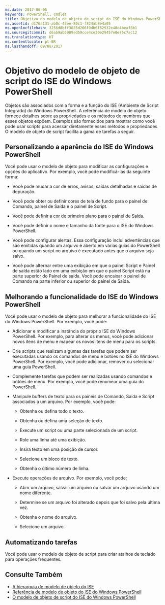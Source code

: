 ```yaml
---
ms.date: 2017-06-05
keywords: PowerShell, cmdlet
title: Objetivo do modelo de objeto de script do ISE do Windows PowerShell
ms.assetid: d176a131-ab0c-43ee-80c1-f824ab8e4a05
ms.openlocfilehash: 3256d8bff3885d266f0db6f52932e40c4beaf8b1
ms.sourcegitcommit: d6ab9ab5909ed59cce4ce30e29457e0e75c7ac12
ms.translationtype: HT
ms.contentlocale: pt-BR
ms.lasthandoff: 09/08/2017
---
```

# <a name="purpose-of-the-windows-powershell-ise-scripting-object-model"></a>Objetivo do modelo de objeto de script do ISE do Windows PowerShell
  Objetos são associados com a forma e a função do ISE (Ambiente de Script Integrado) do Windows PowerShell. A referência de modelo de objeto fornece detalhes sobre as propriedades e os métodos de membros que esses objetos expõem. Exemplos são fornecidos para mostrar como você pode usar scripts para acessar diretamente esses métodos e propriedades. O modelo de objeto de script facilita a gama de tarefas a seguir.

## <a name="customizing-the-appearance-of-windows-powershell-ise"></a>Personalizando a aparência do ISE do Windows PowerShell
 Você pode usar o modelo de objeto para modificar as configurações e opções do aplicativo. Por exemplo, você pode modificá-las da seguinte forma:

- Você pode mudar a cor de erros, avisos, saídas detalhadas e saídas de depuração.

- Você pode obter ou definir cores de tela de fundo para o painel de Comando, painel de Saída e o painel de Script.

- Você pode definir a cor de primeiro plano para o painel de Saída.

- Você pode definir o nome e tamanho da fonte para o ISE do Windows PowerShell.

- Você pode configurar alertas. Essa configuração inclui advertências que são emitidas quando um arquivo é aberto em várias guias do PowerShell ou quando um script no arquivo é executado antes que o arquivo seja salvo.

- Você pode alternar entre uma exibição em que o painel Script e Painel de saída estão lado em uma exibição em que o painel Script está na parte superior do Painel de saída. Você pode encaixar o painel de Comando na parte inferior ou superior do painel de Saída.

## <a name="enhancing-the-functionality-of-windows-powershell-ise"></a>Melhorando a funcionalidade do ISE do Windows PowerShell
 Você pode usar o modelo de objeto para melhorar a funcionalidade do ISE do Windows PowerShell. Por exemplo, você pode:

- Adicionar e modificar a instância do próprio ISE do Windows PowerShell. Por exemplo, para alterar os menus, você pode adicionar novos itens de menu e mapear os novos itens de menu para os scripts.

- Crie scripts que realizam algumas das tarefas que podem ser executadas usando os comandos de menu e botões no ISE do Windows PowerShell. Por exemplo, você pode adicionar, remover ou selecionar uma guia PowerShell.

- Complemente tarefas que podem ser realizadas usando comandos e botões de menu. Por exemplo, você pode renomear uma guia do PowerShell.

- Manipule buffers de texto para os painéis de Comando, Saída e Script associados a um arquivo. Por exemplo, você pode:

    -   Obtenha ou defina todo o texto.

    -   Obtenha ou defina uma seleção de texto.

    -   Execute um script ou uma parte selecionada de um script.

    -   Role uma linha até uma exibição.

    -   Insira texto em uma posição de cursor.

    -   Selecione um bloco de texto.

    -   Obtenha o último número de linha.

- Execute operações de arquivo. Por exemplo, você pode:

    -   Abrir um arquivo, salvar um arquivo ou salvar um arquivo usando um nome diferente.

    -   Determine se um arquivo foi alterado depois que foi salvo pela última vez.

    -   Obtenha o nome do arquivo.

    -   Selecione um arquivo.

## <a name="automating-tasks"></a>Automatizando tarefas
 Você pode usar o modelo de objeto de script para criar atalhos de teclado para operações frequentes.

## <a name="see-also"></a>Consulte Também
- [A hierarquia de modelo de objeto do ISE](The-ISE-Object-Model-Hierarchy.md) 
- [Referência de modelo de objeto do ISE do Windows PowerShell](Windows-PowerShell-ISE-Object-Model-Reference.md) 
- [O modelo de objeto de script do ISE do Windows PowerShell](The-Windows-PowerShell-ISE-Scripting-Object-Model.md)

  
